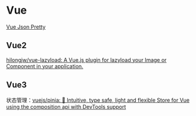 # Vue

[Vue Json Pretty](https://github.com/leezng/vue-json-pretty)

## Vue2

[hilongjw/vue-lazyload: A Vue.js plugin for lazyload your Image or Component in your application.](https://www.npmjs.com/package/vue-lazyload)

## Vue3

状态管理：[vuejs/pinia: 🍍 Intuitive, type safe, light and flexible Store for Vue using the composition api with DevTools support](https://github.com/vuejs/pinia)